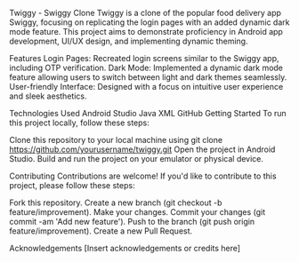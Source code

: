 Twiggy - Swiggy Clone
Twiggy is a clone of the popular food delivery app Swiggy, focusing on replicating the login pages with an added dynamic dark mode feature. This project aims to demonstrate proficiency in Android app development, UI/UX design, and implementing dynamic theming.

Features
Login Pages: Recreated login screens similar to the Swiggy app, including OTP verification.
Dark Mode: Implemented a dynamic dark mode feature allowing users to switch between light and dark themes seamlessly.
User-friendly Interface: Designed with a focus on intuitive user experience and sleek aesthetics.

Technologies Used
Android Studio
Java
XML
GitHub
Getting Started
To run this project locally, follow these steps:

Clone this repository to your local machine using git clone https://github.com/yourusername/twiggy.git
Open the project in Android Studio.
Build and run the project on your emulator or physical device.

Contributing
Contributions are welcome! If you'd like to contribute to this project, please follow these steps:

Fork this repository.
Create a new branch (git checkout -b feature/improvement).
Make your changes.
Commit your changes (git commit -am 'Add new feature').
Push to the branch (git push origin feature/improvement).
Create a new Pull Request.

Acknowledgements
[Insert acknowledgements or credits here]

